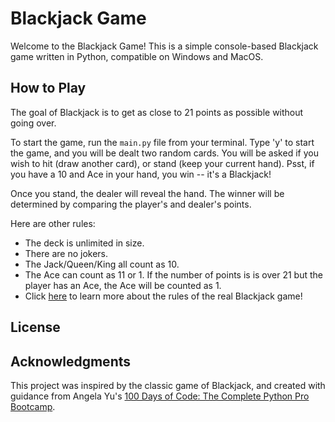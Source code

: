# Blackjack Game 

Welcome to the Blackjack Game! This is a simple console-based Blackjack game written in Python, compatible on Windows and MacOS. 

## How to Play 

The goal of Blackjack is to get as close to 21 points as possible without going over.

To start the game, run the `main.py` file from your terminal. Type 'y' to start the game, and you will be dealt two random cards. You will be asked if you wish to hit (draw another card), or stand (keep your current hand). Psst, if you have a 10 and Ace in your hand, you win -- it's a Blackjack!

Once you stand, the dealer will reveal the hand. The winner will be determined by comparing the player's and dealer's points. 

Here are other rules:
- The deck is unlimited in size.
- There are no jokers.
- The Jack/Queen/King all count as 10.
- The Ace can count as 11 or 1. If the number of points is is over 21 but the player has an Ace, the Ace will be counted as 1.
- Click [here](https://www.blackjackapprenticeship.com/how-to-play-blackjack/) to learn more about the rules of the real Blackjack game!

## License 

## Acknowledgments
This project was inspired by the classic game of Blackjack, and created with guidance from Angela Yu's [100 Days of Code: The Complete Python Pro Bootcamp](https://www.udemy.com/course/100-days-of-code/?utm_source=adwords&utm_medium=udemyads&utm_campaign=Python_v.PROF_la.EN_cc.ROW_ti.7380&utm_content=deal4584&utm_term=_._ag_85724077624_._ad_535397245836_._kw__._de_c_._dm__._pl__._ti_dsa-774930046209_._li_9062542_._pd__._&matchtype=&gad_source=1&gclid=CjwKCAiAivGuBhBEEiwAWiFmYZFJ_0VPkeRjXPQZCUfRHvnD0XLkSWRH3fB6tnzT7VhSEJvFg46QrhoC8oMQAvD_BwE&couponCode=2021PM20).


